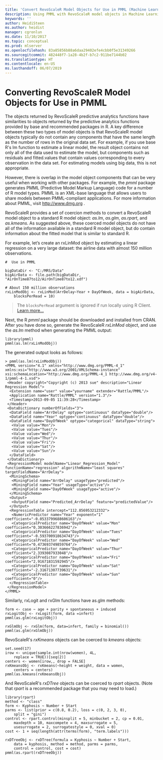```yaml
---
title: 'Convert RevoScaleR Model Objects for Use in PMML (Machine Learning Server) '
description: Using PMML with RevoScaleR model objects in Machine Learning Server.
keywords: ''
author: HeidiSteen
ms.author: heidist
manager: cgronlun
ms.date: 11/10/2017
ms.topic: conceptual
ms.prod: mlserver
ms.openlocfilehash: 83a85856b88a6daa29402efe4cbb0f5e31349266
ms.sourcegitcommit: 482448f7-1a28-4b2f-b7c2-911be7144b02
ms.translationtype: HT
ms.contentlocale: en-US
ms.lasthandoff: 06/07/2019
---
```

# <a name="converting-revoscaler-model-objects-for-use-in-pmml"></a>Converting RevoScaleR Model Objects for Use in PMML

The objects returned by RevoScaleR predictive analytics functions have similarities to objects returned by the predictive analytics functions provided by base and recommended packages in R. A key difference between these two types of model objects is that RevoScaleR model objects typically do not contain any components that have the same length as the number of rows in the original data set. For example, if you use base R's lm function to estimate a linear model, the result object contains not only all of the data used to estimate the model, but components such as residuals and fitted.values that contain values corresponding to every observation in the data set. For estimating models using big data, this is not appropriate.

However, there is overlap in the model object components that can be very useful when working with other packages. For example, the *pmml* package generates PMML (Predictive Model Markup Language) code for a number of R model types. PMML is an XML-base language that allows users to share models between PMML-compliant applications. For more information about PMML, visit <http://www.dmg.org> .

RevoScaleR provides a set of coercion methods to convert a RevoScaleR model object to a standard R model object: *as.lm*, *as.glm*, *as.rpart*, and *as.kmeans*. As suggested above, these coerced model objects do not have all of the information available in a standard R model object, but do contain information about the fitted model that is similar to standard R.

For example, let’s create an rxLinMod object by estimating a linear regression on a very large dataset: the airline data with almost 150 million observations.


    #  Use in PMML

    bigDataDir <- "C:/MRS/Data"
    bigAirData <- file.path(bigDataDir, "AirOnTime87to12/AirOnTime87to12.xdf")  

    # About 150 million observations
    rxLinModObj <- rxLinMod(ArrDelay~Year + DayOfWeek, data = bigAirData, 
        blocksPerRead = 10)

>The `blocksPerRead` argument is ignored if run locally using R Client. [Learn more...](tutorial-revoscaler-data-import-transform.md#chunking)

Next, the R *pmml* package should be downloaded and installed from CRAN. After you have done so, generate the RevoScaleR *rxLinMod* object, and use the *as.lm* method when generating the PMML output:

    library(pmml)
    pmml(as.lm(rxLinModObj))

The generated output looks as follows:

    > pmml(as.lm(rxLinModObj))
    <PMML version="4.1" xmlns="http://www.dmg.org/PMML-4_1" xmlns:xsi="http://www.w3.org/2001/XMLSchema-instance" xsi:schemaLocation="http://www.dmg.org/PMML-4_1 http://www.dmg.org/v4-1/pmml-4-1.xsd">
     <Header copyright="Copyright (c) 2013 sue" description="Linear Regression Model">
      <Extension name="user" value="yourname" extender="Rattle/PMML"/>
      <Application name="Rattle/PMML" version="1.3"/>
      <Timestamp>2013-09-05 11:39:28</Timestamp>
     </Header>
     <DataDictionary numberOfFields="3">
      <DataField name="ArrDelay" optype="continuous" dataType="double"/>
      <DataField name="Year" optype="continuous" dataType="double"/>
      <DataField name="DayOfWeek" optype="categorical" dataType="string">
       <Value value="Mon"/>
       <Value value="Tues"/>
       <Value value="Wed"/>
       <Value value="Thur"/>
       <Value value="Fri"/>
       <Value value="Sat"/>
       <Value value="Sun"/>
      </DataField>
     </DataDictionary>
     <RegressionModel modelName="Linear_Regression_Model" functionName="regression" algorithmName="least squares" targetFieldName="ArrDelay">
      <MiningSchema>
       <MiningField name="ArrDelay" usageType="predicted"/>
       <MiningField name="Year" usageType="active"/>
       <MiningField name="DayOfWeek" usageType="active"/>
      </MiningSchema>
      <Output>
       <OutputField name="Predicted_ArrDelay" feature="predictedValue"/>
      </Output>
      <RegressionTable intercept="112.856953212332">
       <NumericPredictor name="Year" exponent="1" coefficient="-0.0533799688606163"/>
       <CategoricalPredictor name="DayOfWeek" value="Mon" coefficient="0.303666227836942"/>
       <CategoricalPredictor name="DayOfWeek" value="Tues" coefficient="-0.593700918634743"/>
       <CategoricalPredictor name="DayOfWeek" value="Wed" coefficient="0.473693749859764"/>
       <CategoricalPredictor name="DayOfWeek" value="Thur" coefficient="2.3393087933048"/>
       <CategoricalPredictor name="DayOfWeek" value="Fri" coefficient="2.91671831592945"/>
       <CategoricalPredictor name="DayOfWeek" value="Sat" coefficient="-2.31671307739631"/>
       <CategoricalPredictor name="DayOfWeek" value="Sun" coefficient="0"/>
      </RegressionTable>
     </RegressionModel>
    </PMML>

Similarly, rxLogit and rxGlm functions have as.glm methods:

    form <- case ~ age + parity + spontaneous + induced
    rxLogitObj <- rxLogit(form, data =infert)
    pmml(as.glm(rxLogitObj))
        
    rxGlmObj <- rxGlm(form, data=infert, family = binomial())
    pmml(as.glm(rxGlmObj))


RevoScaleR's *rxKmeans* objects can be coerced to *kmeans* objects:

    set.seed(17)
    irow <- unique(sample.int(nrow(women), 4L, 
        replace = TRUE))[seq(2)]
    centers <- women[irow,, drop = FALSE]
    rxKmeansObj <- rxKmeans(~height + weight, data = women, 
        centers = centers)
    pmml(as.kmeans(rxKmeansObj))

And RevoScaleR's *rxDTree* objects can be coerced to *rpart* objects. (Note that *rpart* is a recommended package that you may need to load.)

    library(rpart)
    method <- "class"
    form <- Kyphosis ~ Number + Start
    parms <- list(prior = c(0.8, 0.2), loss = c(0, 2, 3, 0), 
        split = "gini")
    control <- rpart.control(minsplit = 5, minbucket = 2, cp = 0.01, 
        maxdepth = 10, maxcompete = 4, maxsurrogate = 5, 
        usesurrogate = 2, surrogatestyle = 0, xval = 0)
    cost <- 1 + seq(length(attr(terms(form), "term.labels")))
       
    rxDTreeObj <- rxDTree(formula = Kyphosis ~ Number + Start, 
        data = kyphosis, method = method, parms = parms, 
        control = control, cost = cost)      
    pmml(as.rpart(rxDTreeObj))

